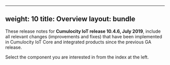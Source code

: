 
---
weight: 10
title: Overview
layout: bundle
---

These release notes for **Cumulocity IoT release 10.4.6, July 2019**, include all relevant changes (improvements and fixes) that have been implemented in Cumulocity IoT Core and integrated products since the previous GA release.

Select the component you are interested in from the index at the left.
